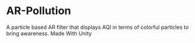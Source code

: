 # AR-Pollution
A particle based AR filter that displays AQI in terms of colorful particles to bring awareness. Made With Unity
